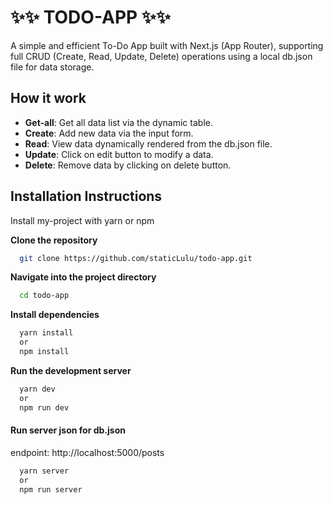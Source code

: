 # **✨✨ TODO-APP ✨✨**
A simple and efficient To-Do App built with Next.js (App Router), supporting full CRUD (Create, Read, Update, Delete) operations using a local db.json file for data storage.
## **How it work**

- **Get-all**: Get all data list via the dynamic table.
- **Create**: Add new data via the input form.
- **Read**: View data dynamically rendered from the db.json file.
- **Update**: Click on edit button to modify a data.
- **Delete**: Remove data by clicking on delete button.

## Installation Instructions

Install my-project with yarn or npm

**Clone the repository**  
```bash
  git clone https://github.com/staticLulu/todo-app.git
```
**Navigate into the project directory**
```bash
  cd todo-app
```
**Install dependencies**
```bash
  yarn install
  or
  npm install
```
**Run the development server**
```bash
  yarn dev
  or
  npm run dev
```

#### **Run server json for db.json**

endpoint: http://localhost:5000/posts
```bash
  yarn server
  or
  npm run server
```
